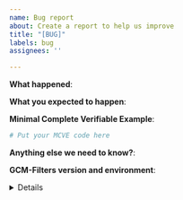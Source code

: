```yaml
---
name: Bug report
about: Create a report to help us improve
title: "[BUG]"
labels: bug
assignees: ''

---
```


<!-- Please include a self-contained copy-pastable example that generates the issue if possible.

Please be concise with code posted. See guidelines below on how to provide a good bug report:

- Craft Minimal Bug Reports: http://matthewrocklin.com/blog/work/2018/02/28/minimal-bug-reports
- Minimal Complete Verifiable Examples: https://stackoverflow.com/help/mcve

Bug reports that follow these guidelines are easier to diagnose, and so are often handled much more quickly.
-->

**What happened**:

**What you expected to happen**:

**Minimal Complete Verifiable Example**:

```python
# Put your MCVE code here
```

**Anything else we need to know?**:

**GCM-Filters version and environment**:

<details>
<!-- To get the version number of GCM-Filters do `import gcm_filters; print(gcm_filters.__version__)`-->

<!-- Paste the output of `conda list` from your shell here. -->

</details>
